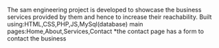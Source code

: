The sam engineering project is developed to showcase the business services provided by them and hence to increase their reachability.
Built using:HTML,CSS,PHP,JS,MySql(database)
main pages:Home,About,Services,Contact
*the contact page has a form to contact the business 
